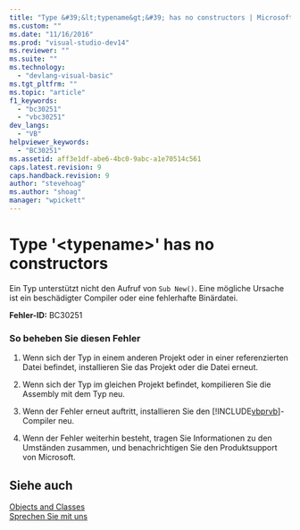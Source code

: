 ```yaml
---
title: "Type &#39;&lt;typename&gt;&#39; has no constructors | Microsoft Docs"
ms.custom: ""
ms.date: "11/16/2016"
ms.prod: "visual-studio-dev14"
ms.reviewer: ""
ms.suite: ""
ms.technology: 
  - "devlang-visual-basic"
ms.tgt_pltfrm: ""
ms.topic: "article"
f1_keywords: 
  - "bc30251"
  - "vbc30251"
dev_langs: 
  - "VB"
helpviewer_keywords: 
  - "BC30251"
ms.assetid: aff3e1df-abe6-4bc0-9abc-a1e70514c561
caps.latest.revision: 9
caps.handback.revision: 9
author: "stevehoag"
ms.author: "shoag"
manager: "wpickett"
---
```

# Type &#39;&lt;typename&gt;&#39; has no constructors
Ein Typ unterstützt nicht den Aufruf von `Sub New()`.  Eine mögliche Ursache ist ein beschädigter Compiler oder eine fehlerhafte Binärdatei.  
  
 **Fehler\-ID:** BC30251  
  
### So beheben Sie diesen Fehler  
  
1.  Wenn sich der Typ in einem anderen Projekt oder in einer referenzierten Datei befindet, installieren Sie das Projekt oder die Datei erneut.  
  
2.  Wenn sich der Typ im gleichen Projekt befindet, kompilieren Sie die Assembly mit dem Typ neu.  
  
3.  Wenn der Fehler erneut auftritt, installieren Sie den [!INCLUDE[vbprvb](../../../csharp/programming-guide/concepts/linq/includes/vbprvb_md.md)]\-Compiler neu.  
  
4.  Wenn der Fehler weiterhin besteht, tragen Sie Informationen zu den Umständen zusammen, und benachrichtigen Sie den Produktsupport von Microsoft.  
  
## Siehe auch  
 [Objects and Classes](../../../visual-basic/programming-guide/language-features/objects-and-classes/index.md)   
 [Sprechen Sie mit uns](/visual-studio/ide/talk-to-us)